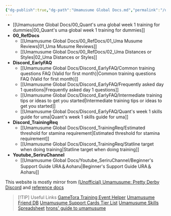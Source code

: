 ```yaml
---
{"dg-publish":true,"dg-path":"Umamusume Global Docs.md","permalink":"/umamusume-global-docs/","pinned":true,"tags":["gardenEntry"],"created":"2025-06-28T00:33:41.001+07:00","updated":"2025-07-21T01:42:51.282+07:00"}
---
```



- [[Umamusume Global Docs/00_Quant's uma global week 1 training for dummies\|00_Quant's uma global week 1 training for dummies]]
- **00_RefDocs**
	- [[Umamusume Global Docs/00_RefDocs/01_Uma Musume Reviews\|01_Uma Musume Reviews]]
	- [[Umamusume Global Docs/00_RefDocs/02_Uma Distances or Styles\|02_Uma Distances or Styles]]
- **Discord_EarlyFAQ**
	- [[Umamusume Global Docs/Discord_EarlyFAQ/Common training questions FAQ (Valid for first month)\|Common training questions FAQ (Valid for first month)]]
	- [[Umamusume Global Docs/Discord_EarlyFAQ/Frequently asked day 1 questions\|Frequently asked day 1 questions]]
	- [[Umamusume Global Docs/Discord_EarlyFAQ/Intermediate training tips or ideas to get you started\|Intermediate training tips or ideas to get you started]]
	- [[Umamusume Global Docs/Discord_EarlyFAQ/Quant's week 1 skills guide for uma\|Quant's week 1 skills guide for uma]]
- **Discord_TrainingReq**
	- [[Umamusume Global Docs/Discord_TrainingReq/Estimated threshold for stamina requirement\|Estimated threshold for stamina requirement]]
	- [[Umamusume Global Docs/Discord_TrainingReq/Statline target when doing training\|Statline target when doing training]]
- **Youtube_SeriruChannel**
	- [[Umamusume Global Docs/Youtube_SeriruChannel/Beginner's Support Guide URA＆Aoharu\|Beginner's Support Guide URA＆Aoharu]]



This website is mostly mirror from [(Unofficial) Umamusume: Pretty Derby Discord](https://discord.gg/umamusume) and [reference docs](https://docs.google.com/document/d/11X2P7pLuh-k9E7PhRiD20nDX22rNWtCpC1S4IMx_8pQ)

> [!TIP] Useful Links
> [GameTora Training Event Helper](https://gametora.com/umamusume/training-event-helper)
> [Umamusume Friend DB](https://uma-global.pure-db.com/#/search)
> [Umamusume Support Cards Tier List](https://euophrys.github.io/uma-tiers/#/global)
> [Umamusume Skills Spreadsheet](https://docs.google.com/spreadsheets/u/0/d/1oB3eTvKqREtJDWJL0q80O_VjBcpOmRl5xE0z5fZKgFY/htmlview) 
> [hrons' guide to umamusume](https://docs.google.com/document/d/1Zt6J-ktC9UFFPjD3ifc_-fmjzx1TAsXzlR9vVGCR5Jg)